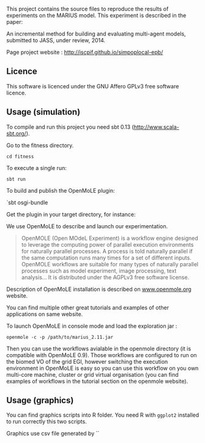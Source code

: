 
This project contains the source files to reproduce the results of experiments on the MARIUS model. This experiment is described in the paper:

An incremental method for building and evaluating multi-agent models, submitted to JASS, under review, 2014.

Page project website : http://iscpif.github.io/simpoplocal-epb/

Licence
-------

This software is licenced under the GNU Affero GPLv3 free software licence. 

Usage (simulation)
------------------

To compile and run this project you need sbt 0.13 (http://www.scala-sbt.org/).

Go to the fitness directory.

`cd fitness`

To execute a single run: 

`sbt run`

To build and publish the OpenMoLE plugin:

`sbt osgi-bundle

Get the plugin in your target directory, for instance:

We use OpenMoLE to describe and launch our experimentation.

> OpenMOLE (Open MOdeL Experiment) is a workflow engine designed to leverage the computing power of parallel execution environments for naturally parallel processes. A process is told naturally parallel if the same computation runs many times for a set of different inputs. OpenMOLE workflows are suitable for many types of naturally parallel processes such as model experiment, image processing, text analysis… It is distributed under the AGPLv3 free software license.

Description of OpenMoLE installation is described on www.openmole.org website.

You can find multiple other great tutorials and examples of other applications on same website.

To launch OpenMoLE in console mode and load the exploration jar : 

`openmole -c -p /path/to/marius_2.11.jar`

Then you can use the workflows avialable in the openmole directory (it is compatible with OpenMoLE 0.9). Those workflows are configured to run on the biomed VO of the grid EGI, however switching the execution environment in OpenMoLE is easy so you can use this workflow on you own multi-core machine, cluster or grid virtual organisation (you can find examples of workflows in the tutorial section on the openmole website).

Usage (graphics)
----------------

You can find graphics scripts into R folder. 
You need R with `ggplot2` installed to run correctly this two scripts.

Graphics use csv file generated by ``



